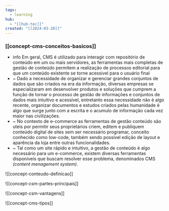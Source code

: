 ```yaml
---
tags:
  - learning
hub:
  - "[[hub-tec]]"
created: "[[2024-03-20]]"
---
```

### [[concept-cms-conceitos-basicos]]

- info Em geral, CMS é utilizado para interagir com repositório de conteúdo em um ou mais servidores, as ferramentas mais completas de gestão de conteúdo permitem a realização de processos editorial para que um conteúdo existente se torne acessível para o usuário final
- ~ Dado a necessidade de organizar e gerenciar grandes conjuntos de dados que são criados na era da informação, diversas empresas se especializaram em desenvolver produtos e soluções que cumprem a função de tornar o processo de gestão de informações e conjuntos de dados mais intuitivo e acessível, entretanto essa necessidade não é algo recente,  organizar documentos e estudos criados pelas humanidade é algo que surge junto com a escrita e o acumulo de informação cada vez maior nas civilizações.
- ~ No contexto de e-commerce as ferramentas de gestão conteúdo são uteis por permitir seus proprietários  criem, editem e publiquem conteúdo digital de sites sem ser necessário programar, conceito conhecido como low-code, também sendo possível edição de layout e aparência da loja entre outras funcionalidades.
- ~ Tal como um site rápido e intuitivo, a gestão de conteúdo é algo necessário para um e-commerce, existem diversas ferramentas disponíveis que buscam resolver esse problema, denominados CMS *(content menagement system)*.

![[concept-conteudo-definicao]]

![[concept-csm-partes-principais]]

![[concept-csm-vantagens]]

![[concept-cms-tipos]]


